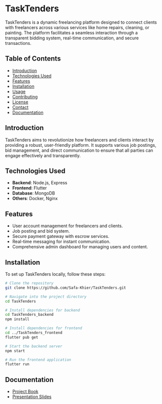 # TaskTenders

TaskTenders is a dynamic freelancing platform designed to connect clients with freelancers across various services like home repairs, cleaning, or painting. The platform facilitates a seamless
interaction through a transparent bidding system, real-time communication, and secure transactions.

## Table of Contents

-   [Introduction](#introduction)
-   [Technologies Used](#technologies-used)
-   [Features](#features)
-   [Installation](#installation)
-   [Usage](#usage)
-   [Contributing](#contributing)
-   [License](#license)
-   [Contact](#contact)
-   [Documentation](#documentation)

## Introduction

TaskTenders aims to revolutionize how freelancers and clients interact by providing a robust, user-friendly platform. It supports various job postings, bid management, and direct communication to
ensure that all parties can engage effectively and transparently.

## Technologies Used

-   **Backend**: Node.js, Express
-   **Frontend**: Flutter
-   **Database**: MongoDB
-   **Others**: Docker, Nginx

## Features

-   User account management for freelancers and clients.
-   Job posting and bid system.
-   Secure payment gateway with escrow services.
-   Real-time messaging for instant communication.
-   Comprehensive admin dashboard for managing users and content.

## Installation

To set up TaskTenders locally, follow these steps:

```bash
# Clone the repository
git clone https://github.com/Safa-Khier/TaskTenders.git

# Navigate into the project directory
cd TaskTenders

# Install dependencies for backend
cd TaskTenders_backend
npm install

# Install dependencies for frontend
cd ../TaskTenders_frontend
flutter pub get

# Start the backend server
npm start

# Run the frontend application
flutter run
```

## Documentation
- [Project Book](https://github.com/Safa-Khier/TaskTenders/raw/main/docs/%D7%A1%D7%A4%D7%A8_%D7%A4%D7%A8%D7%95%D7%99%D7%A7%D7%98.docx)
- [Presentation Slides](https://github.com/Safa-Khier/TaskTenders/raw/main/docs/Project_Presentation.pptx)

